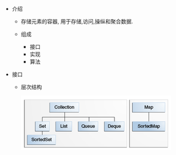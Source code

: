 * 介绍

  * 存储元素的容器, 用于存储,访问,操纵和聚合数据.

  * 组成
    * 接口
    * 实现
    * 算法

* 接口

  * 层次结构

  	![Two interface trees, one starting with Collection and including Set, SortedSet, List, and Queue, and the other starting with Map and including SortedMap.](.Java%20Collections/colls-coreInterfaces.gif) 